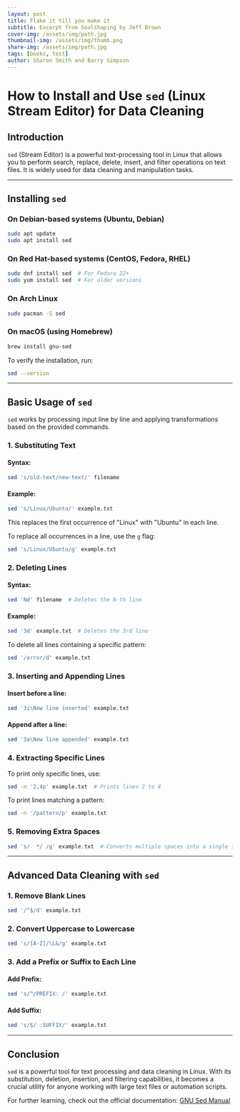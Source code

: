 ```yaml
---
layout: post
title: Flake it till you make it
subtitle: Excerpt from Soulshaping by Jeff Brown
cover-img: /assets/img/path.jpg
thumbnail-img: /assets/img/thumb.png
share-img: /assets/img/path.jpg
tags: [books, test]
author: Sharon Smith and Barry Simpson
---
```


# How to Install and Use `sed` (Linux Stream Editor) for Data Cleaning

## Introduction
`sed` (Stream Editor) is a powerful text-processing tool in Linux that allows you to perform search, replace, delete, insert, and filter operations on text files. It is widely used for data cleaning and manipulation tasks.

---

## Installing `sed`
### On Debian-based systems (Ubuntu, Debian)
```sh
sudo apt update
sudo apt install sed
```

### On Red Hat-based systems (CentOS, Fedora, RHEL)
```sh
sudo dnf install sed  # For Fedora 22+
sudo yum install sed  # For older versions
```

### On Arch Linux
```sh
sudo pacman -S sed
```

### On macOS (using Homebrew)
```sh
brew install gnu-sed
```

To verify the installation, run:
```sh
sed --version
```

---

## Basic Usage of `sed`
`sed` works by processing input line by line and applying transformations based on the provided commands.

### 1. Substituting Text
#### Syntax:
```sh
sed 's/old-text/new-text/' filename
```
#### Example:
```sh
sed 's/Linux/Ubuntu/' example.txt
```
This replaces the first occurrence of "Linux" with "Ubuntu" in each line.

To replace all occurrences in a line, use the `g` flag:
```sh
sed 's/Linux/Ubuntu/g' example.txt
```

### 2. Deleting Lines
#### Syntax:
```sh
sed 'Nd' filename  # Deletes the N-th line
```
#### Example:
```sh
sed '3d' example.txt  # Deletes the 3rd line
```
To delete all lines containing a specific pattern:
```sh
sed '/error/d' example.txt
```

### 3. Inserting and Appending Lines
#### Insert before a line:
```sh
sed '3i\New line inserted' example.txt
```

#### Append after a line:
```sh
sed '3a\New line appended' example.txt
```

### 4. Extracting Specific Lines
To print only specific lines, use:
```sh
sed -n '2,4p' example.txt  # Prints lines 2 to 4
```
To print lines matching a pattern:
```sh
sed -n '/pattern/p' example.txt
```

### 5. Removing Extra Spaces
```sh
sed 's/  */ /g' example.txt  # Converts multiple spaces into a single space
```

---

## Advanced Data Cleaning with `sed`

### 1. Remove Blank Lines
```sh
sed '/^$/d' example.txt
```

### 2. Convert Uppercase to Lowercase
```sh
sed 's/[A-Z]/\L&/g' example.txt
```

### 3. Add a Prefix or Suffix to Each Line
#### Add Prefix:
```sh
sed 's/^/PREFIX: /' example.txt
```
#### Add Suffix:
```sh
sed 's/$/ :SUFFIX/' example.txt
```

---

## Conclusion
`sed` is a powerful tool for text processing and data cleaning in Linux. With its substitution, deletion, insertion, and filtering capabilities, it becomes a crucial utility for anyone working with large text files or automation scripts.

For further learning, check out the official documentation:
[GNU Sed Manual](https://www.gnu.org/software/sed/manual/sed.html)
